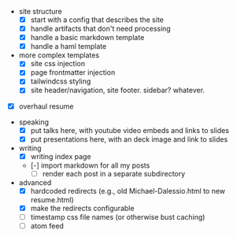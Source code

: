- site structure
  - [x] start with a config that describes the site
  - [x] handle artifacts that don't need processing
  - [x] handle a basic markdown template
  - [x] handle a haml template
- more complex templates
  - [x] site css injection
  - [x] page frontmatter injection
  - [x] tailwindcss styling
  - [x] site header/navigation, site footer. sidebar? whatever.
- [x] overhaul resume
- speaking
  - [x] put talks here, with youtube video embeds and links to slides
  - [x] put presentations here, with an deck image and link to slides
- writing
  - [x] writing index page
  - [-] import markdown for all my posts
    - [ ] render each post in a separate subdirectory
- advanced
  - [x] hardcoded redirects (e.g., old Michael-Dalessio.html to new resume.html)
  - [x] make the redirects configurable
  - [ ] timestamp css file names (or otherwise bust caching)
  - [ ] atom feed
